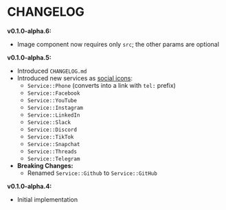 # CHANGELOG

**v0.1.0-alpha.6:**
- Image component now requires only `src`; the other params are optional

**v0.1.0-alpha.5:**
- Introduced `CHANGELOG.md`
- Introduced new services as [social icons](examples/confirm_email.rs):
  - `Service::Phone` (converts into a link with `tel:` prefix)
  - `Service::Facebook`
  - `Service::YouTube`
  - `Service::Instagram`
  - `Service::LinkedIn`
  - `Service::Slack`
  - `Service::Discord`
  - `Service::TikTok`
  - `Service::Snapchat`
  - `Service::Threads`
  - `Service::Telegram`
- **Breaking Changes:**
  - Renamed `Service::Github` to `Service::GitHub`

**v0.1.0-alpha.4:**
- Initial implementation